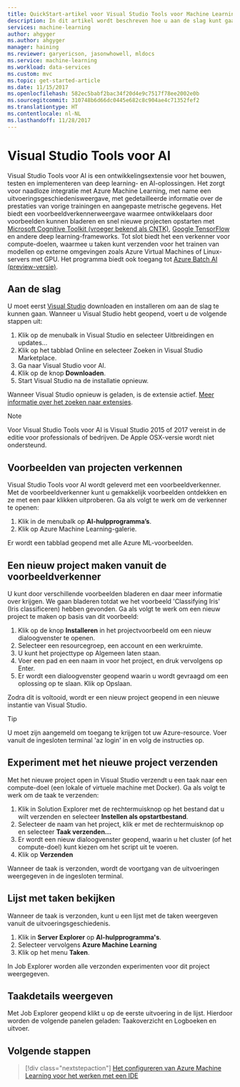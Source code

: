 ```yaml
---
title: QuickStart-artikel voor Visual Studio Tools voor Machine Learning in Azure | Microsoft Docs
description: In dit artikel wordt beschreven hoe u aan de slag kunt gaan met Visual Studio Tools voor Machine Learning, van het maken van een experiment, via het trainen van een model tot het operationaliseren van een webservice.
services: machine-learning
author: ahgyger
ms.author: ahgyger
manager: haining
ms.reviewer: garyericson, jasonwhowell, mldocs
ms.service: machine-learning
ms.workload: data-services
ms.custom: mvc
ms.topic: get-started-article
ms.date: 11/15/2017
ms.openlocfilehash: 582ec5babf2bac34f20d4e9c7517f78ee2002e0b
ms.sourcegitcommit: 310748b6d66dc0445e682c8c904ae4c71352fef2
ms.translationtype: HT
ms.contentlocale: nl-NL
ms.lasthandoff: 11/28/2017
---
```

# <a name="visual-studio-tools-for-ai"></a>Visual Studio Tools voor AI
Visual Studio Tools voor AI is een ontwikkelingsextensie voor het bouwen, testen en implementeren van deep learning- en AI-oplossingen. Het zorgt voor naadloze integratie met Azure Machine Learning, met name een uitvoeringsgeschiedenisweergave, met gedetailleerde informatie over de prestaties van vorige trainingen en aangepaste metrische gegevens. Het biedt een voorbeeldverkennerweergave waarmee ontwikkelaars door voorbeelden kunnen bladeren en snel nieuwe projecten opstarten met [Microsoft Cognitive Toolkit (vroeger bekend als CNTK)](http://www.microsoft.com/en-us/cognitive-toolkit), [Google TensorFlow](https://www.tensorflow.org) en andere deep learning-frameworks. Tot slot biedt het een verkenner voor compute-doelen, waarmee u taken kunt verzenden voor het trainen van modellen op externe omgevingen zoals Azure Virtual Machines of Linux-servers met GPU. Het programma biedt ook toegang tot [Azure Batch AI (preview-versie)](https://docs.microsoft.com/en-us/azure/batch-ai/).
 
## <a name="getting-started"></a>Aan de slag 
U moet eerst [Visual Studio](https://www.visualstudio.com/downloads/) downloaden en installeren om aan de slag te kunnen gaan. Wanneer u Visual Studio hebt geopend, voert u de volgende stappen uit:
1. Klik op de menubalk in Visual Studio en selecteer Uitbreidingen en updates...
2. Klik op het tabblad Online en selecteer Zoeken in Visual Studio Marketplace.
3. Ga naar Visual Studio voor AI. 
3. Klik op de knop **Downloaden**. 
4. Start Visual Studio na de installatie opnieuw. 

Wanneer Visual Studio opnieuw is geladen, is de extensie actief. [Meer informatie over het zoeken naar extensies](hhttps://docs.microsoft.com/en-us/visualstudio/ide/finding-and-using-visual-studio-extensions).

> [!NOTE]
> Voor Visual Studio Tools voor AI is Visual Studio 2015 of 2017 vereist in de editie voor professionals of bedrijven. De Apple OSX-versie wordt niet ondersteund. 


## <a name="exploring-project-samples"></a>Voorbeelden van projecten verkennen
Visual Studio Tools voor AI wordt geleverd met een voorbeeldverkenner. Met de voorbeeldverkenner kunt u gemakkelijk voorbeelden ontdekken en ze met een paar klikken uitproberen. Ga als volgt te werk om de verkenner te openen:   
1. Klik in de menubalk op **AI-hulpprogramma’s**.
2. Klik op Azure Machine Learning-galerie.

Er wordt een tabblad geopend met alle Azure ML-voorbeelden.

## <a name="creating-a-new-project-from-the-sample-explorer"></a>Een nieuw project maken vanuit de voorbeeldverkenner 
U kunt door verschillende voorbeelden bladeren en daar meer informatie over krijgen. We gaan bladeren totdat we het voorbeeld 'Classifying Iris' (Iris classificeren) hebben gevonden. Ga als volgt te werk om een nieuw project te maken op basis van dit voorbeeld:
1. Klik op de knop **Installeren** in het projectvoorbeeld om een nieuw dialoogvenster te openen. 
2. Selecteer een resourcegroep, een account en een werkruimte.
3. U kunt het projecttype op Algemeen laten staan.
4. Voer een pad en een naam in voor het project, en druk vervolgens op Enter. 
5. Er wordt een dialoogvenster geopend waarin u wordt gevraagd om een oplossing op te slaan. Klik op Opslaan. 

Zodra dit is voltooid, wordt er een nieuw project geopend in een nieuwe instantie van Visual Studio. 

> [!TIP]
> U moet zijn aangemeld om toegang te krijgen tot uw Azure-resource. Voer vanuit de ingesloten terminal 'az login' in en volg de instructies op. 

## <a name="submitting-experiment-with-the-new-project"></a>Experiment met het nieuwe project verzenden
Met het nieuwe project open in Visual Studio verzendt u een taak naar een compute-doel (een lokale of virtuele machine met Docker).
Ga als volgt te werk om de taak te verzenden: 
1. Klik in Solution Explorer met de rechtermuisknop op het bestand dat u wilt verzenden en selecteer **Instellen als opstartbestand**.
2. Selecteer de naam van het project, klik er met de rechtermuisknop op en selecteer **Taak verzenden...**
3. Er wordt een nieuw dialoogvenster geopend, waarin u het cluster (of het compute-doel) kunt kiezen om het script uit te voeren.
4. Klik op **Verzenden**

Wanneer de taak is verzonden, wordt de voortgang van de uitvoeringen weergegeven in de ingesloten terminal.

## <a name="view-list-of-jobs"></a>Lijst met taken bekijken
Wanneer de taak is verzonden, kunt u een lijst met de taken weergeven vanuit de uitvoeringsgeschiedenis.
1. Klik in **Server Explorer** op **AI-hulpprogramma's**.
2. Selecteer vervolgens **Azure Machine Learning**
3. Klik op het menu **Taken**.

In Job Explorer worden alle verzonden experimenten voor dit project weergegeven. 

## <a name="view-job-details"></a>Taakdetails weergeven
Met Job Explorer geopend klikt u op de eerste uitvoering in de lijst.
Hierdoor worden de volgende panelen geladen: Taakoverzicht en Logboeken en uitvoer.

## <a name="next-steps"></a>Volgende stappen
> [!div class="nextstepaction"]
> [Het configureren van Azure Machine Learning voor het werken met een IDE](./how-to-configure-your-IDE.md)
